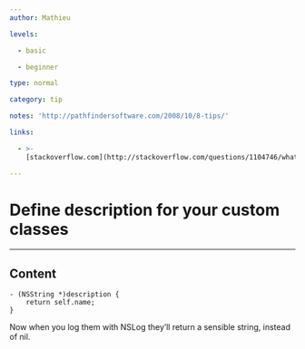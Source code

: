 ```yaml
---
author: Mathieu

levels:

  - basic

  - beginner

type: normal

category: tip

notes: 'http://pathfindersoftware.com/2008/10/8-tips/'

links:

  - >-
    [stackoverflow.com](http://stackoverflow.com/questions/1104746/what-is-the-objective-c-equivalent-for-tostring-for-use-with-nslog){website}

---
```

# Define description for your custom classes

---
## Content

```
- (NSString *)description {
    return self.name;
}
```
Now when you log them with NSLog they’ll return a sensible string, instead of nil.